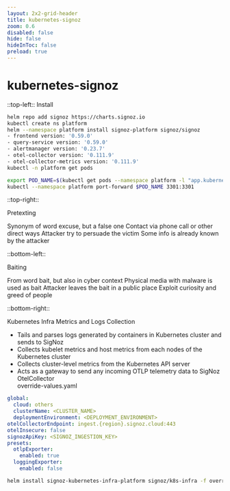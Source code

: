 ```yaml
---
layout: 2x2-grid-header 
title: kubernetes-signoz  
zoom: 0.6   
disabled: false 
hide: false 
hideInToc: false    
preload: true   
---
```


<!--
https://signoz.io/docs/install/kubernetes/others/
https://signoz.io/docs/tutorial/kubernetes-infra-metrics/
-->

# kubernetes-signoz   

::top-left::
Install 
```bash
helm repo add signoz https://charts.signoz.io
kubectl create ns platform
helm --namespace platform install signoz-platform signoz/signoz
- frontend version: '0.59.0'
- query-service version: '0.59.0'
- alertmanager version: '0.23.7'
- otel-collector version: '0.111.9'
- otel-collector-metrics version: '0.111.9'
kubectl -n platform get pods
```

```bash
export POD_NAME=$(kubectl get pods --namespace platform -l "app.kubernetes.io/name=signoz,app.kubernetes.io/instance=signoz-platform,app.kubernetes.io/component=frontend" -o jsonpath="{.items[0].metadata.name}")
kubectl --namespace platform port-forward $POD_NAME 3301:3301
```

::top-right::

Pretexting

Synonym of word excuse, but a false one
Contact via phone call or other direct ways
Attacker try to persuade the victim
Some info is already known by the attacker

::bottom-left::

Baiting

From word bait, but also in cyber context
Physical media with malware is used as bait
Attacker leaves the bait in a public place
Exploit curiosity and greed of people

::bottom-right::

Kubernetes Infra Metrics and Logs Collection    
- Tails and parses logs generated by containers in Kubernetes cluster and sends to SigNoz
- Collects kubelet metrics and host metrics from each nodes of the Kubernetes cluster
- Collects cluster-level metrics from the Kubernetes API server
- Acts as a gateway to send any incoming OTLP telemetry data to SigNoz OtelCollector    
override-values.yaml
```yaml
global:
  cloud: others
  clusterName: <CLUSTER_NAME>
  deploymentEnvironment: <DEPLOYMENT_ENVIRONMENT>
otelCollectorEndpoint: ingest.{region}.signoz.cloud:443
otelInsecure: false
signozApiKey: <SIGNOZ_INGESTION_KEY>
presets:
  otlpExporter:
    enabled: true
  loggingExporter:
    enabled: false
```
```bash
helm install signoz-kubernetes-infra-platform signoz/k8s-infra -f override-values.yaml
```